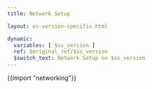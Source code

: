 ```yaml
---
title: Network Setup

layout: os-version-specific.html

dynamic:
  variables: [ $os_version ]
  ref: $original_ref/$os_version
  $switch_text: Network Setup on $os_version
---
```

{{import "networking"}}
